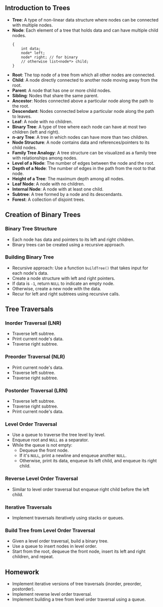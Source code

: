 
## Introduction to Trees

- **Tree**: A type of non-linear data structure where nodes can be connected with multiple nodes.
- **Node**: Each element of a tree that holds data and can have multiple child nodes.
    ```
    {   
        int data;
        node* left;
        node* right; // for binary
        // otherwise list<node*> child;
    }
    ```
- **Root**: The top node of a tree from which all other nodes are connected.
- **Child**: A node directly connected to another node moving away from the root.
- **Parent**: A node that has one or more child nodes.
- **Sibling**: Nodes that share the same parent.
- **Ancestor**: Nodes connected above a particular node along the path to the root.
- **Descendant**: Nodes connected below a particular node along the path to leaves.
- **Leaf**: A node with no children.
- **Binary Tree**: A type of tree where each node can have at most two children (left and right).
- **n-ary Tree**: A tree in which nodes can have more than two children.
- **Node Structure**: A node contains data and references/pointers to its child nodes.
- **Family Tree Analogy**: A tree structure can be visualized as a family tree with relationships among nodes.
- **Level of a Node**: The number of edges between the node and the root.
- **Depth of a Node**: The number of edges in the path from the root to that node.
- **Height of a Tree**: The maximum depth among all nodes.
- **Leaf Node**: A node with no children.
- **Internal Node**: A node with at least one child.
- **Subtree**: A tree formed by a node and its descendants.
- **Forest**: A collection of disjoint trees.

## Creation of Binary Trees

### Binary Tree Structure

- Each node has data and pointers to its left and right children.
- Binary trees can be created using a recursive approach.

### Building Binary Tree

- Recursive approach: Use a function `buildTree()` that takes input for each node's data.
- Create a node structure with left and right pointers.
- If data is `-1`, return `NULL` to indicate an empty node.
- Otherwise, create a new node with the data.
- Recur for left and right subtrees using recursive calls.

## Tree Traversals

### Inorder Traversal (LNR)

- Traverse left subtree.
- Print current node's data.
- Traverse right subtree.

### Preorder Traversal (NLR)

- Print current node's data.
- Traverse left subtree.
- Traverse right subtree.

### Postorder Traversal (LRN)

- Traverse left subtree.
- Traverse right subtree.
- Print current node's data.

### Level Order Traversal

- Use a queue to traverse the tree level by level.
- Enqueue root and `NULL` as a separator.
- While the queue is not empty:
  - Dequeue the front node.
  - If it's `NULL`, print a newline and enqueue another `NULL`.
  - Otherwise, print its data, enqueue its left child, and enqueue its right child.

### Reverse Level Order Traversal

- Similar to level order traversal but enqueue right child before the left child.

### Iterative Traversals

- Implement traversals iteratively using stacks or queues.

### Build Tree from Level Order Traversal

- Given a level order traversal, build a binary tree.
- Use a queue to insert nodes in level order.
- Start from the root, dequeue the front node, insert its left and right children, and repeat.

## Homework

- Implement iterative versions of tree traversals (inorder, preorder, postorder).
- Implement reverse level order traversal.
- Implement building a tree from level order traversal using a queue.


